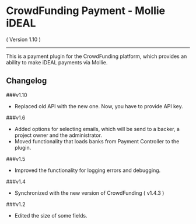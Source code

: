 CrowdFunding Payment - Mollie iDEAL
==========================
( Version 1.10 )
- - -

This is a payment plugin for the CrowdFunding platform, which provides an ability to make iDEAL payments via Mollie.

Changelog
---------

###v1.10
* Replaced old API with the new one. Now, you have to provide API key.

###v1.6
* Added options for selecting emails, which will be send to a backer, a project owner and the administrator.
* Moved functionality that loads banks from Payment Controller to the plugin.

###v1.5
* Improved the functionality for logging errors and debugging. 

###v1.4
* Synchronized with the new version of CrowdFunding ( v1.4.3 )

###v1.2

* Edited the size of some fields.